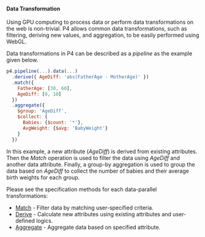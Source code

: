 #### Data Transformation
Using GPU computing to process data or perform data transformations on the web is non-trivial. P4 allows common data transformations, such as filtering, deriving new values, and aggregation, to be easily performed using WebGL.

Data transformations in P4 can be described as a *pipeline* as the example given below. 

```javascript
p4.pipeline(...).data(...)
  .derive({ AgeDiff: 'abs(FatherAge - MotherAge)' })
  .match({ 
    FatherAge: [30, 60],
    AgeDiff: [0, 10]
  })
  .aggregate({
    $group: 'AgeDiff',
    $collect: {
      Babies: {$count: '*'},
      AvgWeight: {$avg: 'BabyWeight'}
    }
  })
```
In this example, a new attribute (*AgeDiff*) is derived from existing attributes. Then the *Match* operation is used to filter the data using *AgeDiff* and another data attribute. Finally, a group-by aggregation is used to group the data based on *AgeDiff* to collect the number of babies and their average birth weights for each group.

Please see the specification methods for each data-parallel transformations:


* [Match](#/documentation/match) - Filter data by matching user-specified criteria.
* [Derive](#/documentation/derive) - Calculate new attributes using existing attributes and user-defined logics.
* [Aggregate](#/documentation/aggregate) - Aggregate data based on specified attribute.